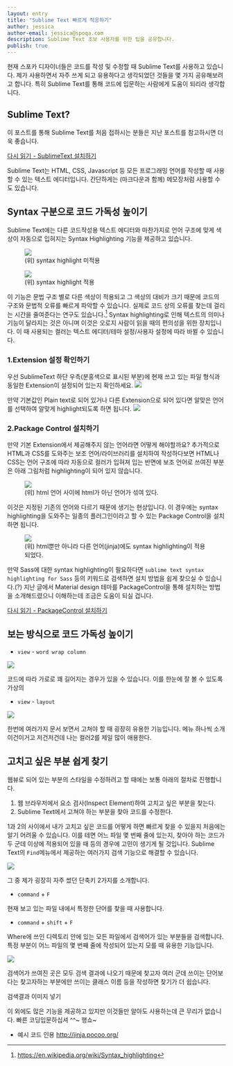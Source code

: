 ```yaml
---
layout: entry
title: "Sublime Text 빠르게 적응하기"
author: jessica
author-email: jessica@spoqa.com
description: Sublime Text 초보 사용자를 위한 팁을 공유합니다.
publish: true
---
```


현재 스포카 디자이너들은 코드를 작성 및 수정할 때 Sublime Text를 사용하고 있습니다. 제가 사용하면서 자주 쓰게 되고 유용하다고 생각되었던 것들을 몇 가지 공유해보려고 합니다. 특히 Sublime Text를 통해 코드에 입문하는 사람에게 도움이 되리라 생각합니다.

## Sublime Text?

이 포스트를 통해 Sublime Text를 처음 접하시는 분들은 지난 포스트를 참고하시면 더욱 좋습니다.

[다시 읽기 - SublimeText 설치하기](http://spoqa.github.io)

Sublime Text는 HTML, CSS, Javascript 등 모든 프로그래밍 언어를 작성할 때 사용할 수 있는 텍스트 에디터입니다. 간단하게는 (마크다운과 함께) 메모장처럼 사용할 수도 있습니다.


## Syntax 구분으로 코드 가독성 높이기 

Sublime Text에는 다른 코드작성용 텍스트 에디터와 마찬가지로 언어 구조에 맞게 색상이 자동으로 입혀지는 Syntax Highlighting 기능을 제공하고 있습니다. 

<figure>
<img src="/images/2015-11-04/plain-text.png"
     style="margin-right:auto; margin-left:auto;" />
<figcaption>
    (위) syntax highlight 미적용
</figcaption>
</figure>

<figure>
<img src="/images/2015-11-04/html-extension.png"
     style="margin-right:auto; margin-left:auto;" />
<figcaption>
    (위) syntax highlight 적용
</figcaption>
</figure>

이 기능은 문법 구조 별로 다른 색상이 적용되고 그 색상의 대비가 크기 때문에 코드의 구조와 문법적 오류를 빠르게 파악할 수 있습니다. 실제로 코드 상의 오류를 찾는데 걸리는 시간을 줄여준다는 연구도 있습니다.[^1] Syntax highlighting로 인해 텍스트의 의미나 기능이 달라지는 것은 아니며 이것은 오로지 사람이 읽을 때의 편의성을 위한 장치입니다. 이 때 사용되는 컬러는 텍스트 에디터/테마 설정/사용자 설정에 따라 바뀔 수 있습니다.

### 1.Extension 설정 확인하기

우선 SublimeText 하단 우측(분홍색으로 표시된 부분)에 현재 쓰고 있는 파일 형식과 동일한 Extension이 설정되어 있는지 확인하세요.
<img src="/images/2015-11-04/extension-location.png" /> 

만약 기본값인 Plain text로 되어 있거나 다른 Extension으로 되어 있다면 알맞은 언어를 선택하여 알맞게 highlight되도록 하면 됩니다.
<img src="/images/2015-11-04/extension.png" />     

### 2.Package Control 설치하기

만약 기본 Extension에서 제공해주지 않는 언어라면 어떻게 해야할까요? 추가적으로 HTML과 CSS를 도와주는 보조 언어/라이브러리를 설치하여 작성하다보면 HTML나 CSS는 언어 구조에 따라 자동으로 컬러가 입혀져 입는 반면에 보조 언어로 쓰여진 부분은 아래 그림처럼 highlighting이 되어 있지 않습니다.
<figure>
<img src="/images/2015-11-04/just-html.png"
     style="margin-right:auto; margin-left:auto;" />
<figcaption>
(위) html 언어 사이에 html가 아닌 언어가 섞여 있다.
</figcaption>
</figure>

이것은 지정된 기존의 언어와 다르기 때문에 생기는 현상입니다. 이 경우에는 syntax highlighting을 도와주는 일종의 플러그인이라고 할 수 있는 Package Control을 설치하면 됩니다. 

<figure>
<img src="/images/2015-11-04/jinja-syntax.png"
     style="margin-right:auto; margin-left:auto;" />
<figcaption>
(위) html뿐만 아니라 다른 언어(jinja)에도 syntax highlighting이 적용되었다.
</figcaption>
</figure>

만약 Sass에 대한 syntax highlighting이 필요하다면 `sublime text syntax highlighting for Sass` 등의 키워드로 검색하면 설치 방법을 쉽게 찾으실 수 있습니다.(?) 지난 글에서 Material design 테마를 PackageControl을 통해 설치하는 방법을 소개해드렸으니 이해하는데 조금은 도움이 되실 겁니다.

[다시 읽기 - PackageControl 설치하기](http://spoqa.github.io)

## 보는 방식으로 코드 가독성 높이기 
- `view` - `word wrap column`

<img src="/images/2015-11-04/column-wrap.png"
     style="margin-right:auto; margin-left:auto;" />

코드에 따라 가로로 꽤 길어지는 경우가 있을 수 있습니다. 이를 한눈에 잘 볼 수 있도록 가상의 

- `view` - `layout`

<img src="/images/2015-11-04/layout-menu.png"
     style="margin-right:auto; margin-left:auto;" />

한번에 여러가지 문서 보면서 고쳐야 할 때 굉장히 유용한 기능입니다. 메뉴 하나씩 소개
이건이거고 저건저건데 나는 컬러2를 제일 많이 애용한다.

## 고치고 싶은 부분 쉽게 찾기

웹뷰로 되어 있는 부분의 스타일을 수정하려고 할 때에는 보통 아래의 절차로 진행합니다.

1. 웹 브라우저에서 요소 검사(Inspect Element)하여 고치고 싶은 부분을 찾는다.
2. Sublime Text에서 고쳐야 하는 부분을 찾아 코드를 수정한다.

1과 2의 사이에서 내가 고치고 싶은 코드를 어떻게 하면 빠르게 찾을 수 있을지 처음에는 알기 어려울 수 있습니다. 이를 테면 어느 파일 몇 번째 줄에 있는지, 찾아야 하는 코드가 두 군데 이상에 적용되어 있을 때 등의 경우에 고민이 생기게 될 것입니다. Sublime Text의 `Find`메뉴에서 제공하는 여러가지 검색 기능으로 해결할 수 있습니다. 

<img src="/images/2015-11-04/sublimetext-find-menu.png"
     style="margin-right:auto; margin-left:auto;" />   

그 중 제가 굉장히 자주 썼던 단축키 2가지를 소개합니다. 


- `command` + `F`

현재 보고 있는 파일 내에서 특정한 단어를 찾을 때 사용합니다.


- `command` + `shift` + `F`

Where에 쓰인 디렉토리 안에 있는 모든 파일에서 검색어가 있는 부분들을 검색합니다. 특정 부분이 어느 파일의 몇 번째 줄에 작성되어 있는지 모를 때 유용한 기능입니다.

<img src="/images/2015-11-04/sublimetext-find-in-files.png"
     style="margin-right:auto; margin-left:auto;" />   

검색어가 쓰여진 곳은 모두 검색 결과에 나오기 때문에 찾고자 여러 군데 쓰이는 단어보다는
찾고자하는 부분에만 쓰이는 클래스 이름 등을 작성하면 찾기가 더 쉽습니다.

검색결과 이미지 넣기 

이 외에도 많은 기능을 제공하고 있지만 이것들만 알아도 사용하는데 큰 무리가 없습니다.
빠른 코딩입문하십셔 ^^~ 행쇼~ 

[^1]: https://en.wikipedia.org/wiki/Syntax_highlighting
- 예시 코드 인용 http://jinja.pocoo.org/